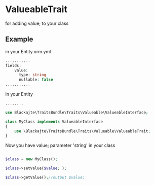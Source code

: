 ValueableTrait
==============

for adding value;  to your class

Example
-------
in your Entity.orm.yml
```php
...........
fields:
    value:
      type: string
      nullable: false
...........
```

In your Entity
```php
........

use Blackajte\TraitsBundle\Traits\Valueable\ValueableInterface;

class MyClass implements ValueableInterface
{
	use \Blackajte\TraitsBundle\Traits\Valueable\ValueableTrait;
}

```

Now you have value;  parameter 'string' in your class
```php

$class = new MyClass();

$class->setValue($value; );

$class->getValue();//output $value; 

```